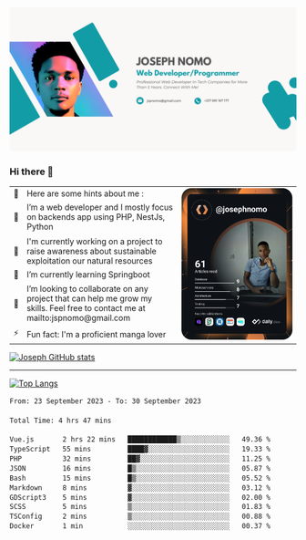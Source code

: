 ![Banner of my profile!](/Joseph_NOMO_NEW.png "Banner")

### Hi there 👋

<!--- | --  | 👋  | Here are some hints about me :                                                                                                 | <td rowspan=6><img src="/devcard.svg" width="400" alt="Joseph NOMO's Dev Card"/></td> |
| --- | --- | ------------------------------------------------------------------------------------------------------------------------------ | ------------------------------------------------------------------------------------- |
| --  | 🔭  | I’m a web developer and I mostly focus on backends app using PHP, NestJs, Python                                               |
| --  | 🦁  | I'm currently working on a project to raise awareness about sustainable exploitation our natural resources                     |
| --  | 🌱  | I’m currently learning Springboot                                                                                              |
| --  | 👯  | I’m looking to collaborate on any project that can help me grow my skills. Feel free to contact me at mailto:jspnomo@gmail.com |
| --  | ⚡  | Fun fact: I'm a proficient manga lover                                                                                         |
--->

<table>
    <tr>
        <td width="1%">👋</td>
        <td width="55%">Here are some hints about me :</td>
        <td rowspan=6 width="44%"><img src="/devcard.svg" width="400" alt="Joseph NOMO's Dev Card"/></td>
    </tr>
    <tr>
        <td>🔭</td>
        <td>I’m a web developer and I mostly focus on backends app using PHP, NestJs, Python</td>
    </tr>
    <tr>
        <td>🦁</td>
        <td>I'm currently working on a project to raise awareness about sustainable exploitation our natural resources</td>
    </tr>
    <tr>
        <td>🌱</td>
        <td>I’m currently learning Springboot</td>
    </tr>
    <tr>
        <td>👯</td>
        <td>I’m looking to collaborate on any project that can help me grow my skills. Feel free to contact me at mailto:jspnomo@gmail.com</td>
    </tr>
    <tr>
        <td>⚡</td>
        <td>Fun fact: I'm a proficient manga lover</td>
    </tr>

</table>

[![Joseph GitHub stats](https://github-readme-stats-seven-sigma-53.vercel.app/api?username=Jspascal)](https://github.com/Jspascal/github-readme-stats)

---

[![Top Langs](https://github-readme-stats-seven-sigma-53.vercel.app/api/top-langs/?username=Jspascal&layout=compact)](https://github.com/Jspascal/github-readme-stats)

<!--START_SECTION:waka-->

```txt
From: 23 September 2023 - To: 30 September 2023

Total Time: 4 hrs 47 mins

Vue.js       2 hrs 22 mins   ████████████▒░░░░░░░░░░░░   49.36 %
TypeScript   55 mins         ████▓░░░░░░░░░░░░░░░░░░░░   19.33 %
PHP          32 mins         ██▓░░░░░░░░░░░░░░░░░░░░░░   11.25 %
JSON         16 mins         █▒░░░░░░░░░░░░░░░░░░░░░░░   05.87 %
Bash         15 mins         █▒░░░░░░░░░░░░░░░░░░░░░░░   05.52 %
Markdown     8 mins          ▓░░░░░░░░░░░░░░░░░░░░░░░░   03.12 %
GDScript3    5 mins          ▓░░░░░░░░░░░░░░░░░░░░░░░░   02.00 %
SCSS         5 mins          ▒░░░░░░░░░░░░░░░░░░░░░░░░   01.83 %
TSConfig     2 mins          ▒░░░░░░░░░░░░░░░░░░░░░░░░   00.88 %
Docker       1 min           ░░░░░░░░░░░░░░░░░░░░░░░░░   00.37 %
```

<!--END_SECTION:waka-->
